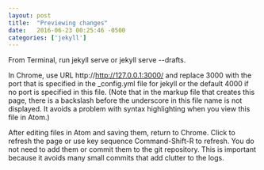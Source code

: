 ```yaml
---
layout: post
title:  "Previewing changes"
date:   2016-06-23 00:25:46 -0500
categories: ['jekyll']
---
```


From Terminal, run jekyll serve or jekyll serve --drafts.

In Chrome, use URL http://http://127.0.0.1:3000/  and replace 3000 with the port that is specified in the \_config.yml file for jekyll or the default 4000 if no port is specified in this file. (Note that in the markup file that creates this page, there is a backslash before the underscore in this file name is not displayed. It avoids a problem with syntax highlighting when you view this file in Atom.)

After editing files in Atom and saving them, return to Chrome. Click to refresh the page or use key sequence Command-Shift-R to refresh. You do not need to add them or commit them to the git repository. This is important because it avoids many small commits that add clutter to the logs.
